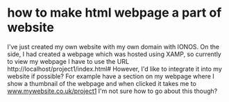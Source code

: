 
# how to make html webpage a part of website

I've just created my own website with my own domain with IONOS.
On the side, I had created a webpage which was hosted using XAMP, so currently to view my webpage I have to use the URL http://localhost/project1/index.html#
However, I'd like to integrate it into my website if possible?
For example have a section on my webpage where I show a thumbnail of the webpage and when clicked it takes me to www.mywebsite.co.uk/project1
I'm not sure how to go about this though?

        